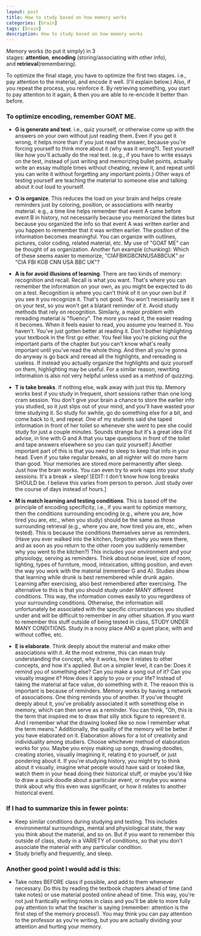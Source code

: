 ```yaml
---
layout: post
title: How to study based on how memory works
categories: [brain]
tags: [brain]
description: How to study based on how memory works
---
```


Memory works (to put it simply) in 3 stages: <b>attention</b>, <b>encoding</b> (storing/associating with other info), and <b>retrieval</b>(remembering).

To optimize the final stage, you have to optimize the first two stages. i.e., pay attention to the material, and encode it well. (I'll explain below.) Also, if you repeat the process, you reinforce it. By retrieving something, you start to pay attention to it again, & then you are able to re-encode it better than before. 

### To optimize encoding, remember GOAT ME. 

- <b>G is generate and test</b>. i.e., quiz yourself, or otherwise come up with the answers on your own without just reading them. Even if you get it wrong, it helps more than if you just read the answer, because you're forcing yourself to think more about it (why was it wrong?). Test yourself like how you'll actually do the real test. (e.g., if you have to write essays on the test, instead of just writing and memorizing bullet points, actually write an essay multiple times without cheating, review it, and repeat until you can write it without forgetting any important points.) Other ways of testing yourself are teaching the material to someone else and talking about it out loud to yourself. 

- <b>O is organize</b>. This reduces the load on your brain and helps create reminders just by coloring, position, or associations with nearby material. e.g., a time line helps remember that event A came before event B in history, not necessarily because you memorized the dates but because you organized the info so that event A was written earlier and you happen to remember that it was written earlier. The position of the information becomes meaningful. You can organize with outlines, pictures, color coding, related material, etc. My use of "GOAT ME" can be thought of as organization. Another fun example (chunking): Which of these seems easier to memorize, "CIAFBIKGBCNNUSABBCUK" or "CIA FBI KGB CNN USA BBC UK"? 

- <b>A is for avoid illusions of learning</b>. There are two kinds of memory: recognition and recall. Recall is what you want. That's where you can remember the information on your own, as you might be expected to do on a test. Recognition is where you can't think of it on your own but if you see it you recognize it. That's not good. You won't necessarily see it on your test, so you won't get a blatant reminder of it. Avoid study methods that rely on recognition. Similarly, a major problem with rereading material is "fluency". The more you read it, the easier reading it becomes. When it feels easier to read, you assume you learned it. You haven't. You've just gotten better at reading it. Don't bother highlighting your textbook in the first go either. You feel like you're picking out the important parts of the chapter but you can't know what's really important until you've read the whole thing. And then all you're gonna do anyway is go back and reread all the highlights, and rereading is useless. If instead you actually organize the highlights and quiz yourself on them, highlighting may be useful. For a similar reason, rewriting information is also not very helpful unless used as a method of quizzing. 

- <b>T is take breaks</b>. If nothing else, walk away with just this tip. Memory works best if you study in frequent, short sessions rather than one long cram session. You don't give your brain a chance to store the earlier info you studied, so it just slips out of your mind, and you'll have wasted your time studying it. So study for awhile, go do something else for a bit, and come back to it, and repeat. One of my students said she taped information in front of her toilet so whenever she went to pee she could study for just a couple minutes. Sounds strange but it's a great idea (I'd advise, in line with G and A that you tape questions in front of the toilet and tape answers elsewhere so you can quiz yourself.) Another important part of this is that you need to sleep to keep that info in your head. Even if you take regular breaks, an all nighter will do more harm than good. Your memories are stored more permanently after sleep. Just how the brain works. You can even try to work naps into your study sessions. It's a break + sleep! [EDIT: I don't know how long breaks SHOULD be. I believe this varies from person to person. Just study over the course of days instead of hours.] 

- <b>M is match learning and testing conditions</b>. This is based off the principle of encoding specificity, i.e., if you want to optimize memory, then the conditions surrounding encoding (e.g., where you are, how tired you are, etc., when you study) should be the same as those surrounding retrieval (e.g., where you are, how tired you are, etc., when tested). This is because the conditions themselves serve as reminders. (Have you ever walked into the kitchen, forgotten why you were there, and as soon as you return to the other room you suddenly remember why you went to the kitchen?) This includes your environment and your physiology, serving as reminders. Think about noise level, size of room, lighting, types of furniture, mood, intoxication, sitting position, and even the way you work with the material (remember G and A). Studies show that learning while drunk is best remembered while drunk again. Learning after exercising, also best remembered after exercising. The alternative to this is that you should study under MANY different conditions. This way, the information comes easily to you regardless of your surrounding conditions. Otherwise, the information will unfortunately be associated with the specific circumstances you studied under and will be difficult to remember in any other situation. If you want to remember this stuff outside of being tested in class, STUDY UNDER MANY CONDITIONS. Study in a noisy place AND a quiet place, with and without coffee, etc. 

- <b>E is elaborate</b>. Think deeply about the material and make other associations with it. At the most extreme, this can mean truly understanding the concept, why it works, how it relates to other concepts, and how it's applied. But on a simpler level, it can be: Does it remind you of something else? Can you make a song out of it? Can you visually imagine it? How does it apply to you or your life? Instead of taking the material at face value, do something with it. The reason this is important is because of reminders. Memory works by having a network of associations. One thing reminds you of another. If you've thought deeply about it, you've probably associated it with something else in memory, which can then serve as a reminder. You can think, "Oh, this is the term that inspired me to draw that silly stick figure to represent it. And I remember what the drawing looked like so now I remember what the term means." Additionally, the quality of the memory will be better if you have elaborated on it. Elaboration allows for a lot of creativity and individuality among studiers. Choose whichever method of elaboration works for you. Maybe you enjoy making up songs, drawing doodles, creating stories, visually imagining it, relating it to yourself, or just pondering about it. If you're studying history, you might try to think about it visually, imagine what people would have said or looked like, watch them in your head doing their historical stuff, or maybe you'd like to draw a quick doodle about a particular event, or maybe you wanna think about why this even was significant, or how it relates to another historical event. 

### If I had to summarize this in fewer points:

- Keep similar conditions during studying and testing. This includes environmental surroundings, mental and physiological state, the way you think about the material, and so on. But if you want to remember this outside of class, study in a VARIETY of conditions, so that you don't associate the material with any particular condition. 
- Study briefly and frequently, and sleep. 

### Another good point I would add is this: 

- Take notes BEFORE class if possible, and add to them whenever necessary. Do this by reading the textbook chapters ahead of time (and take notes) or use material posted online ahead of time. This way, you're not just frantically writing notes in class and you'll be able to more fully pay attention to what the teacher is saying (remember: attention is the first step of the memory process!). You may think you can pay attention to the professor as you're writing, but you are actually dividing your attention and hurting your memory. 